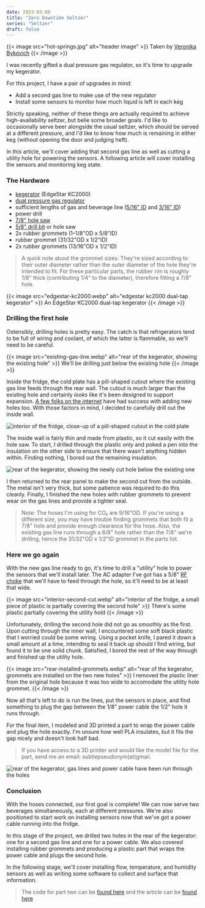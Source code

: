 ```yaml
---
date: 2023-03-08
title: "Zero Downtime Seltzer"
series: "Seltzer"
draft: false
---
```

{{< image src="hot-springs.jpg" alt="header image" >}}
Taken by [Veronika Bykovich](https://veronikabykovich.com/)
{{< /image >}}

<!-- summary -->
I was recently gifted a dual pressure gas regulator, so it's time to upgrade my kegerator.

For this project, I have a pair of upgrades in mind:
- Add a second gas line to make use of the new regulator
- Install some sensors to monitor how much liquid is left in each keg
<!-- summary -->

Strictly speaking, neither of these things are actually required to achieve high-availability seltzer, but belie some broader goals. I'd like to occasionally serve beer alongside the usual seltzer, which should be served at a different pressure, and I'd like to know how much is remaining in either keg (without opening the door and judging heft).

In this article, we'll cover adding that second gas line as well as cutting a utility hole for powering the sensors. A following article will cover installing the sensors and monitoring keg state.

### The Hardware

- [kegerator](https://www.edgestar.com/edgestar-full-size-kegerator-keg-beer-cooler/KC2000.html) (EdgeStar KC2000)
- [dual pressure gas regulator](https://www.amazon.com/Pressure-Regulator-Regulators-Kombucha-Connection/dp/B07D8J7NDC)
- sufficient lengths of gas and beverage line ([5/16" ID](https://www.kegoutlet.com/hose-gas-hose-red-5-16-id-9-16-od.html) and [3/16" ID](https://www.kegoutlet.com/hose-beer-hose-clear-3-16-id-x-7-16-od.html))
- power drill
- [7/8" hole saw](https://www.lowes.com/pd/LENOX-7-8-in-Bi-Metal-Arbored-Hole-Saw/1003054082)
- [5/8" drill bit](https://www.lowes.com/pd/DEWALT-5-8-in-x-Standard-Twist-Drill-Bit/3420094) or hole saw
- 2x rubber grommets (1–1/8"OD x 5/8"ID)
- rubber grommet (31/32"OD x 1/2"ID)
- 2x rubber grommets (13/16"OD x 1/2"ID)

> A quick note about the grommet sizes: They're sized according to their outer diameter rather than the outer diameter of the hole they're intended to fit. For these particular parts, the rubber rim is roughly 1/8" thick (contributing 1/4" to the diameter), therefore fitting a 7/8" hole.

{{< image src="edgestar-kc2000.webp" alt="edgestar kc2000 dual-tap kegerator" >}}
An EdgeStar KC2000 dual-tap kegerator
{{< /image >}}

### Drilling the first hole

Ostensibly, drilling holes is pretty easy. The catch is that refrigerators tend to be full of wiring and coolant, of which the latter is flammable, so we'll need to be careful.

{{< image src="existing-gas-line.webp" alt="rear of the kegerator, showing the existing hole" >}}
We'll be drilling just below the existing hole
{{< /image >}}

Inside the fridge, the cold plate has a pill-shaped cutout where the existing gas line feeds through the rear wall. The cutout is much larger than the existing hole and certainly _looks_ like it's been designed to support expansion. [A few folks on the internet](https://www.homebrewtalk.com/threads/adding-a-second-gas-line-to-a-edgestar-kc2000twin.347217/) have had success with adding new holes too. With those factors in mind, I decided to carefully drill out the inside wall.

![interior of the fridge, close-up of a pill-shaped cutout in the cold plate](cold-plate-first-hole.webp)

The inside wall is fairly thin and made from plastic, so it cut easily with the hole saw. To start, I drilled through the plastic _only_ and poked a pen into the insulation on the other side to ensure that there wasn't anything hidden within. Finding nothing, I bored out the remaining insulation.

![rear of the kegerator, showing the newly cut hole below the existing one](rear-first-cut.webp)

I then returned to the rear panel to make the second cut from the outside. The metal isn't very thick, but some patience was required to do this cleanly. Finally, I finished the new holes with rubber grommets to prevent wear on the gas lines and provide a tighter seal.

> Note: The hoses I'm using for CO₂ are 9/16"OD. If you're using a different size, you may have trouble finding grommets that both fit a 7/8" hole and provide enough clearance for the hose. Also, the existing gas line runs through a 6/8" hole rather than the 7/8" we're drilling, hence the 31/32"OD x 1/2"ID grommet in the parts list.

### Here we go again

With the new gas line ready to go, it's time to drill a "utility" hole to power the sensors that we'll install later. The AC adapter I've got has a 5/8" [RF choke](https://en.wikipedia.org/wiki/Ferrite_bead) that we'll have to feed through the hole, so it'll need to be at least that wide.

{{< image src="interior-second-cut.webp" alt="interior of the fridge, a small piece of plastic is partially covering the second hole" >}}
There's some plastic partially covering the utility hold
{{< /image >}}

Unfortunately, drilling the second hole did not go as smoothly as the first. Upon cutting through the inner wall, I encountered some soft black plastic that I worried could be some wiring. Using a pocket knife, I pared it down a small amount at a time, intending to seal it back up should I find wiring, but found it to be one solid chunk. Satisfied, I bored the rest of the way through and finished up the utility hole.

{{< image src="rear-installed-grommets.webp" alt="rear of the kegerator, grommets are installed on the two new holes" >}}
I removed the plastic liner from the original hole because it was too wide to accomodate the utility hole grommet.
{{< /image >}}

Now all that's left to do is run the lines, put the sensors in place, and find something to plug the gap between the 1/8" power cable the 1/2" hole it runs through.

For the final item, I modeled and 3D printed a part to wrap the power cable and plug the hole exactly. I'm unsure how well PLA insulates, but it fits the gap nicely and doesn't look half bad.

> If you have access to a 3D printer and would like the model file for the part, send me an email: subtlepseudonym(at)gmail.

![rear of the kegerator, gas lines and power cable have been run through the holes](rear-run-lines.webp)

### Conclusion

With the hoses connected, our first goal is complete! We can now serve two beverages simultaneously, each at different pressures. We're also positioned to start work on installing sensors now that we've got a power cable running into the fridge.

In this stage of the project, we drilled two holes in the rear of the kegerator: one for a second gas line and one for a power cable. We also covered installing rubber grommets and producing a plastic part that wraps the power cable and plugs the second hole.

In the following stage, we'll cover installing flow, temperature, and humidity sensors as well as writing some software to collect and surface that information.

> The code for part two can be [found here](https://github.com/subtlepseudonym/kegerator) and the article can be [found here](https://subtlepseudonym.com/articles/ha-keg-sensors/)
